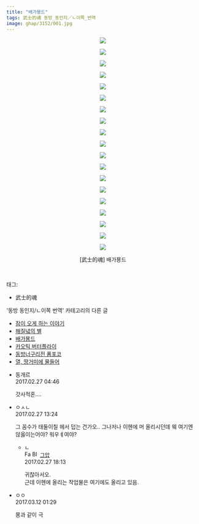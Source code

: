 ```yaml
---
title: "배가묭드"
tags: 武士的魂 동방_동인지／ㄴ이쪽_번역
image: ghap/3152/001.jpg
---
```

<div class="article">
<p style="text-align: center; clear: none; float: none;"><img src="{{ site.nasurl }}/ghap/3152/001.jpg"/></p>
<p style="text-align: center; clear: none; float: none;"><img src="{{ site.nasurl }}/ghap/3152/002.jpg"/></p>
<p style="text-align: center; clear: none; float: none;"><img src="{{ site.nasurl }}/ghap/3152/003.jpg"/></p>
<p style="text-align: center; clear: none; float: none;"><img src="{{ site.nasurl }}/ghap/3152/004.jpg"/></p>
<p style="text-align: center; clear: none; float: none;"><img src="{{ site.nasurl }}/ghap/3152/005.jpg"/></p>
<p style="text-align: center; clear: none; float: none;"><img src="{{ site.nasurl }}/ghap/3152/006.jpg"/></p>
<p style="text-align: center; clear: none; float: none;"><img src="{{ site.nasurl }}/ghap/3152/007.jpg"/></p>
<p style="text-align: center; clear: none; float: none;"><img src="{{ site.nasurl }}/ghap/3152/008.jpg"/></p>
<p style="text-align: center; clear: none; float: none;"><img src="{{ site.nasurl }}/ghap/3152/009.jpg"/></p>
<p style="text-align: center; clear: none; float: none;"><img src="{{ site.nasurl }}/ghap/3152/010.jpg"/></p>
<p style="text-align: center; clear: none; float: none;"><img src="{{ site.nasurl }}/ghap/3152/011.jpg"/></p>
<p style="text-align: center; clear: none; float: none;"><img src="{{ site.nasurl }}/ghap/3152/012.jpg"/></p>
<p style="text-align: center; clear: none; float: none;"><img src="{{ site.nasurl }}/ghap/3152/013.jpg"/></p>
<p style="text-align: center; clear: none; float: none;"><img src="{{ site.nasurl }}/ghap/3152/014.jpg"/></p>
<p style="text-align: center; clear: none; float: none;"><img src="{{ site.nasurl }}/ghap/3152/015.jpg"/></p>
<p style="text-align: center; clear: none; float: none;"><img src="{{ site.nasurl }}/ghap/3152/016.jpg"/></p>
<p style="text-align: center; clear: none; float: none;"><img src="{{ site.nasurl }}/ghap/3152/017.jpg"/></p>
<p style="text-align: center; clear: none; float: none;"><img src="{{ site.nasurl }}/ghap/3152/018.jpg"/></p>
<p style="text-align: center; clear: none; float: none;"><img src="{{ site.nasurl }}/ghap/3152/019.jpg"/></p>
<p style="text-align: center; clear: none; float: none;">[武士的魂] 배가묭드</p>
<p><br/></p>
</div><div class="tagTrail">
<p>태그: </p>
<ul>
<li>武士的魂</li>
</ul>
</div><div class="another">
<p>'동방 동인지/ㄴ이쪽 번역' 카테고리의 다른 글</p>
<ul>
<li><a href="/2017-03-02-ghap_3159">잠이 오게 하는 이야기</a></li>
<li><a href="/2017-03-01-ghap_3153">해질녘의 별</a></li>
<li><a href="/2017-02-27-ghap_3152">배가묭드</a></li>
<li><a href="/2017-02-23-ghap_3151">카오틱 버터플라이</a></li>
<li><a href="/2017-02-22-ghap_3150">동방너구리전 폼포코</a></li>
<li><a href="/2017-02-18-ghap_3149">열, 땅거미에 물들어</a></li>
</ul>
</div><div class="cb_module cb_fluid">
<div class="cb_wrt cb_profile">
<div class="comment">
<ul>
<li class="cb_thumb_off" id="comment14926487">
<div class="cb_comment_area">
<div class="cb_info_area">
<div class="cb_section">
<span class="cb_nick_name">동개르</span>
</div>
<div class="cb_section">
<span class="cb_date">2017.02.27 04:46 </span>
</div>
</div>
<div class="cb_dsc_comment">
<p class="cb_dsc">
											갓사적혼....<br/>
</p>
</div>
</div></li>
<li class="cb_thumb_off" id="comment14926709">
<div class="cb_comment_area">
<div class="cb_info_area">
<div class="cb_section">
<span class="cb_nick_name">ㅇㅅㄴ</span>
</div>
<div class="cb_section">
<span class="cb_date">2017.02.27 13:24 </span>
</div>
</div>
<div class="cb_dsc_comment">
<p class="cb_dsc">
											그 꼼수가 태둘이칠 헤서 덥는 건가오.. 그나저나 이헨에 머 올리시던뎨 웨 여기엔 않옳이는어야? 워우ㅖ여야?
										</p>
</div>
<ul>
<li class="cb_thumb_off" id="comment14926938">
<span class="cb_bu_subnode">ㄴ</span>
<div class="cb_comment_area">
<div class="cb_info_area">
<div class="cb_section">
<span class="cb_nick_name"><img alt="Favicon of https://ghaptouhou.tistory.com" height="16" onerror="this.onerror=null;this.parentNode.removeChild(this)" src="https://ghaptouhou.tistory.com/favicon.ico" width="16"/> <img alt="BlogIcon" height="16" onerror="this.parentNode.removeChild(this)" src="https://ghaptouhou.tistory.com/index.gif" width="16"/> <a href="https://ghaptouhou.tistory.com" onclick="return openLinkInNewWindow(this)"> 그압</a><span class="tistoryProfileLayerTrigger" onclick='TistoryProfile.show(event, this, {"title":"\uc800\uae30 \uc774\uac70 \ub098\uc911\uc5d0 \uc218\uc815 \uac00\ub2a5\ud558\ub098\uc694","url":"https:\/\/ghap.tistory.com","nickname":"\uadf8\uc555","items":[]}); return false;'></span></span>
</div>
<div class="cb_section">
<span class="cb_date">2017.02.27 18:13 </span>
</div>
</div>
<div class="cb_dsc_comment">
<p class="cb_dsc">
																귀찮아서오.<br/>
 근데 이헨에 올리는 작업물은 여기에도 올리고 있음.
															</p>
</div>
</div>
</li>
</ul>
</div></li>
<li class="cb_thumb_off" id="comment14937198">
<div class="cb_comment_area">
<div class="cb_info_area">
<div class="cb_section">
<span class="cb_nick_name">ㅇㅇ</span>
</div>
<div class="cb_section">
<span class="cb_date">2017.03.12 01:29 </span>
</div>
</div>
<div class="cb_dsc_comment">
<p class="cb_dsc">
											묭과 같이 극
										</p>
</div>
</div></li>
</ul>
</div>
</div><!-- commentList close -->
</div>